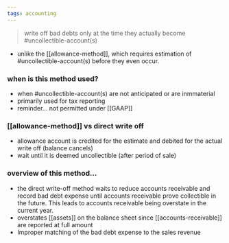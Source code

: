 ```yaml
---
tags: accounting
---
```


> write off bad debts only at the time they actually become #uncollectible-account(s)

- unlike the [[allowance-method]], which requires estimation of #uncollectible-account(s) before they even occur.

### when is this method used?
- when #uncollectible-account(s) are not anticipated or are inmmaterial
- primarily used for tax reporting
- reminder... not permitted under [[GAAP]]

### [[allowance-method]] vs direct write off
- allowance account is credited for the estimate and debited for the actual write off (balance cancels)
- wait until it is deemed uncollectible (after period of sale)

### overview of this method...
- the direct write-off method waits to reduce accounts receivable and record bad debt expense until accounts receivable prove collectible in the future. This leads to accounts receivable being overstate in the current year. 
- overstates [[assets]] on the balance sheet since [[accounts-receivable]] are reported at full amount
- Improper matching of the bad debt expense to the sales revenue